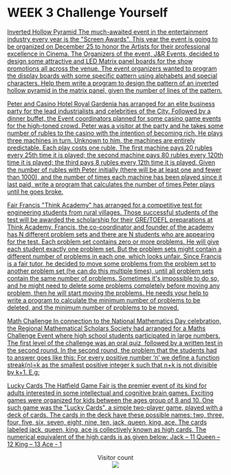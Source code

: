 # WEEK 3 Challenge Yourself

[Inverted Hollow Pyramid The much-awaited event in the entertainment industry every year is the "Screen Awards". This year the event is going to be organized on December 25 to honor the Artists for their professional excellence in Cinema. The Organizers of the event, J&R Events, decided to design some attractive and LED Matrix panel boards for the show promotions all across the venue. The event organizers wanted to program the display boards with some specific pattern using alphabets and special characters. Help them write a program to design the pattern of an inverted hollow pyramid in the matrix panel, given the number of lines of the pattern.](https://github.com/atharva-narkhede/Python/blob/main/Week%203/Challenge%20Yourself/Inverted_Hollow_Pyramid.py)

[Peter and Casino   Hotel Royal Gardenia has arranged for an elite business party for the lead industrialists and celebrities of the City. Followed by a dinner buffet, the Event coordinators planned for some casino game events for the high-toned crowd. Peter was a visitor at the party and he takes some number of rubles to the casino with the intention of becoming rich. He plays three machines in turn. Unknown to him, the machines are entirely predictable. Each play costs one ruble. The first machine pays 20 rubles every 25th time it is played; the second machine pays 80 rubles every 120th time it is played; the third pays 8 rubles every 12th time it is played.  Given the number of rubles with Peter initially (there will be at least one and fewer than 1000), and the number of times each machine has been played since it last paid, write a program that calculates the number of times Peter plays until he goes broke.](https://github.com/atharva-narkhede/Python/blob/main/Week%203/Challenge%20Yourself/Peter_and_Casino.py)

[Fair Francis  "Think Academy" has arranged for a competitive test for engineering students from rural villages. Those successful students of the test will be awarded the scholarship for their GRE/TOEFL preparations at Think Academy. Francis, the co-coordinator and founder of the academy has N different problem sets and there are N students who are appearing for the test. Each problem set contains zero or more problems. He will give each student exactly one problem set. But the problem sets might contain a different number of problems in each one, which looks unfair.  Since Francis is a fair tutor, he decided to move some problems from the problem set to another problem set (he can do this multiple times), until all problem sets contain the same number of problems.  Sometimes it's impossible to do so, and he might need to delete some problems completely before moving any problem, then he will start moving the problems. He needs your help to write a program to calculate the minimum number of problems to be deleted, and the minimum number of problems to be moved.](https://github.com/atharva-narkhede/Python/blob/main/Week%203/Challenge%20Yourself/Fair_Francis.py)

[Math Challenge   In connection to the National Mathematics Day celebration, the Regional Mathematical Scholars Society had arranged for a Maths Challenge Event where high school students participated in large numbers. The first level of the challenge was an oral quiz, followed by a written test in the second round.  In the second round, the problem that the students had to answer goes like this:  For every positive number ‘n’ we define a function streak(n)=k as the smallest positive integer k such that n+k is not divisible by k+1.  E.g:](https://github.com/atharva-narkhede/Python/blob/main/Week%203/Challenge%20Yourself/Math_Challenge.py)

[Lucky Cards   The Hatfield Game Fair is the premier event of its kind for adults interested in some intellectual and cognitive brain games. Exciting games were organized for kids between the ages group of 8 and 10. One such game was the "Lucky Cards", a simple two-player game, played with a deck of cards. The cards in the deck have these possible names: two, three, four, five, six, seven, eight, nine, ten, jack, queen, king, ace. The cards labeled jack, queen, king, ace is collectively known as high cards.  The numerical equivalent of the high cards is as given below:  Jack – 11  Queen – 12  King – 13  Ace - 1](https://github.com/atharva-narkhede/Python/blob/main/Week%203/Challenge%20Yourself/Lucky_Cards.py)

<p align="center"> 
  Visitor count<br>
  <img src="https://profile-counter.glitch.me/atharva-narkhede-pythonw3py/count.svg" />
</p>
